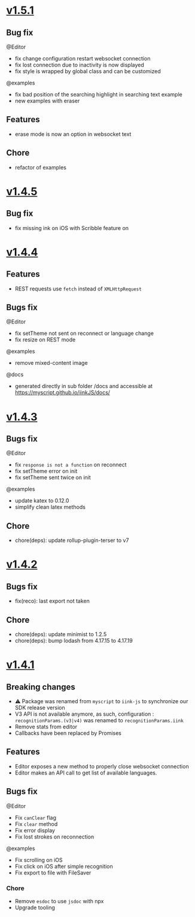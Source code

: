 # [v1.5.1](https://github.com/MyScript/iinkJS/tree/v1.5.1)

## Bug fix
@Editor
- fix change configuration restart websocket connection
- fix lost connection due to inactivity is now displayed
- fix style is wrapped by global class and can be customized

@examples
- fix bad position of the searching highlight in searching text example
- new examples with eraser

## Features
- erase mode is now an option in websocket text

## Chore
- refactor of examples

# [v1.4.5](https://github.com/MyScript/iinkJS/tree/v1.4.5)

## Bug fix

- fix missing ink on iOS with Scribble feature on

# [v1.4.4](https://github.com/MyScript/iinkJS/tree/v1.4.4)

## Features

- REST requests use `fetch` instead of `XMLHttpRequest`

## Bugs fix

@Editor
- fix setTheme not sent on reconnect or language change
- fix resize on REST mode

@examples
- remove mixed-content image

@docs
- generated directly in sub folder /docs and accessible at https://myscript.github.io/iinkJS/docs/

# [v1.4.3](https://github.com/MyScript/iinkJS/tree/v1.4.3)

## Bugs fix

@Editor
- fix `response is not a function` on reconnect
- fix setTheme error on init
- fix setTheme sent twice on init

@examples
- update katex to 0.12.0
- simplify clean latex methods

## Chore

- chore(deps): update rollup-plugin-terser to v7

# [v1.4.2](https://github.com/MyScript/iinkJS/tree/v1.4.2)

## Bugs fix

- fix(reco): last export not taken

## Chore

- chore(deps): update minimist to 1.2.5
- chore(deps): bump lodash from 4.17.15 to 4.17.19

# [v1.4.1](https://github.com/MyScript/iinkJS/tree/v1.4.1)

## Breaking changes

- ⚠ Package was renamed from `myscript` to `iink-js` to synchronize our SDK release version
- V3 API is not available anymore, as such, configuration : `recognitionParams.(v3|v4)` was renamed to `recognitionParams.iink`
- Remove stats from editor
- Callbacks have been replaced by Promises

## Features

- Editor exposes a new method to properly close websocket connection
- Editor makes an API call to get list of available languages.

## Bugs fix

@Editor
- Fix `canClear` flag
- Fix `clear` method
- Fix error display
- Fix lost strokes on reconnection

@examples
- Fix scrolling on iOS
- Fix click on iOS after simple recognition
- Fix export to file with FileSaver

### Chore 

- Remove `esdoc` to use `jsdoc` with npx
- Upgrade tooling
